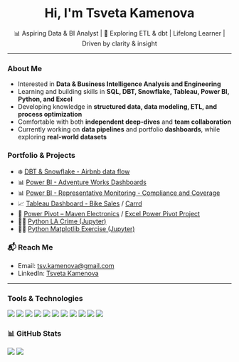 <h1 align="center">Hi, I'm Tsveta Kamenova</h1>
<p align="center">
📊 Aspiring Data & BI Analyst | 🔧 Exploring ETL & dbt | Lifelong Learner | Driven by clarity & insight
</p>

---

### About Me


- Interested in **Data & Business Intelligence Analysis and Engineering**
- Learning and building skills in **SQL, DBT, Snowflake, Tableau, Power BI, Python, and Excel**
- Developing knowledge in **structured data, data modeling, ETL, and process optimization**
- Comfortable with both **independent deep-dives** and **team collaboration**
- Currently working on **data pipelines** and portfolio **dashboards**, while exploring **real-world datasets**


### Portfolio & Projects

- ❄️ [DBT & Snowflake - Airbnb data flow ](https://github.com/Tsveta-Kamenova/airbnb-dbt-pipeline)
- 📊 [Power BI - Adventure Works Dashboards](https://github.com/Tsveta-Kamenova/AdventureWorks)
- 📊 [Power BI - Representative Monitoring - Compliance and Coverage](https://github.com/Tsveta-Kamenova/Representative-Monitoring)
- 📈 [Tableau Dashboard - Bike Sales](https://public.tableau.com/views/Portfolio_17545771211020/SalesDashboard) / [Carrd](https://tsvetakamenovabikesales.carrd.co)
- 🧮 [Power Pivot – Maven Electronics](https://github.com/Tsveta-Kamenova/15min-Power-Pivot) / [Excel Power Pivot Project](https://github.com/Tsveta-Kamenova/Power-Pivot-Intro)
- 📓🐍 [Python LA Crime (Jupyter)](https://www.kaggle.com/code/tsvetakamenovay/la-crime-tsveta-kamenova)
- 📓🐍 [Python Matplotlib Exercise (Jupyter)](https://www.kaggle.com/code/tsvetakamenovay/matplotlib-exercise)


### 📬 Reach Me

- Email: [tsv.kamenova@gmail.com](mailto:tsv.kamenova@gmail.com)
- LinkedIn: [Tsveta Kamenova](https://www.linkedin.com/in/tsveta-kamenova-b64739120/)

---

### Tools & Technologies

<p align="left">
  <!-- Core BI/Data Tools -->
  <img src="https://img.shields.io/badge/SQL-CC2927?style=for-the-badge&logo=postgresql&logoColor=white"/>
  <img src="https://img.shields.io/badge/Tableau-E97627?style=for-the-badge&logo=tableau&logoColor=white"/>
  <img src="https://img.shields.io/badge/Power%20BI-F2C811?style=for-the-badge&logo=powerbi&logoColor=black"/>
  <img src="https://img.shields.io/badge/dbt-FF796C?style=for-the-badge&logo=dbt&logoColor=white"/>
  <img src="https://img.shields.io/badge/Excel-217346?style=for-the-badge&logo=microsoft-excel&logoColor=white"/>
  <img src="https://img.shields.io/badge/Python-3776AB?style=for-the-badge&logo=python&logoColor=white"/>
  <img src="https://img.shields.io/badge/SPSS-009FDA?style=for-the-badge"/>
  <img src="https://img.shields.io/badge/Askia-005EB8?style=for-the-badge"/>
  <img src="https://img.shields.io/badge/Snowflake-Blue?style=for-the-badge&logo=snowflake&logoColor=white"/>
  <img src="https://img.shields.io/badge/AutoCAD-E44726?style=for-the-badge&logo=autodesk&logoColor=white"/>
  <img src="https://img.shields.io/badge/Q%20(DisplayR)-004B87?style=for-the-badge"/>
</p>

### 📊 GitHub Stats

<p align="left">
  <img src="https://github-readme-stats.vercel.app/api?username=tsveta-kamenova&count_private=true&theme=tokyonight&show_icons=true"/>
  <img src="https://github-readme-stats.vercel.app/api/top-langs/?username=tsveta-kamenova&langs_count=5&theme=tokyonight"/>
</p>
